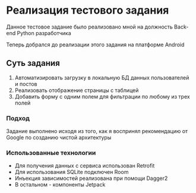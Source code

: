 # Реализация тестового задания
Данное тестовое задание было реализовано мной на должность Back-end Python разработчика

Теперь добрался до реализации этого задания на платформе Android

## Суть задания
1. Автоматизировать загрузку в локальную БД данных пользователей и постов
2. Реализовать отображение страницы с таблицей
3. Добавить форму с одним полем для фильтрации по любому из трех полей 

### Подход
Задание выполнено исходя из того, как я воспринял рекомендацию от Google
по созданию чистой архитектуры

### Использованные технологии
- Для получения данных с сервиса использован Retrofit
- Для использования SQLite подключен Room
- Инъекция зависимостей реализована при помощи Dagger2
- В остальном - компоненты Jetpack
